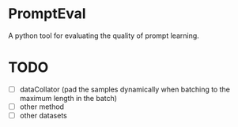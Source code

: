 # PromptEval
A python tool for evaluating the quality of prompt learning.

# TODO
- [ ] dataCollator (pad the samples dynamically when batching to the maximum length in the batch)
- [ ] other method
- [ ] other datasets
